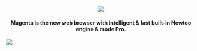 <p align="center">
<img src="http://newtoo.ru/user-content/magenta-banner.png?u=2"/>
</p>
<h4 align="center"> Magenta is the new web browser with intelligent & fast built-in Newtoo engine & mode Pro.  </h4>
  
![](http://newtoo.ru/user-content/magenta.png?u=5)  
